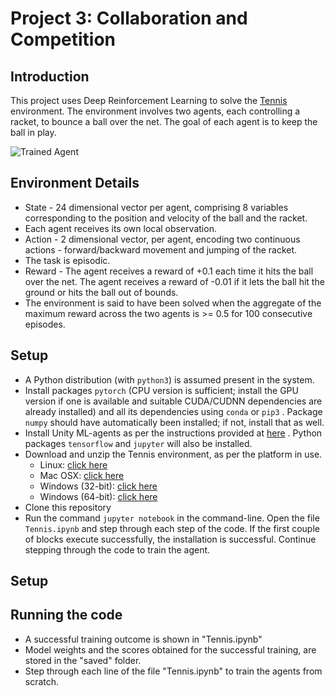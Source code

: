 [//]: # (Image References)

[image1]: https://user-images.githubusercontent.com/10624937/42135623-e770e354-7d12-11e8-998d-29fc74429ca2.gif "Trained Agent"

# Project 3: Collaboration and Competition

## Introduction

This project uses Deep Reinforcement Learning to solve the [Tennis](https://github.com/Unity-Technologies/ml-agents/blob/master/docs/Learning-Environment-Examples.md#tennis) environment. The environment involves two agents, each controlling a racket, to bounce a ball over the net. The goal of each agent is to keep the ball in play.

![Trained Agent][image1]

## Environment Details

* State - 24 dimensional vector per agent, comprising 8 variables corresponding to the position and velocity of the ball and the racket.
* Each agent receives its own local observation.
* Action - 2 dimensional vector, per agent, encoding two continuous actions - forward/backward movement and jumping of the racket.
* The task is episodic.
* Reward - The agent receives a reward of +0.1 each time it hits the ball over the net. The agent receives a reward of -0.01 if it lets the ball hit the ground or hits the ball out of bounds.
* The environment is said to have been solved when the aggregate of the maximum reward across the two agents is >= 0.5 for 100 consecutive episodes.

## Setup

* A Python distribution (with `python3`) is assumed present in the system.
* Install packages `pytorch` (CPU version is sufficient; install the GPU version if one is available and suitable CUDA/CUDNN dependencies are already installed) and all its dependencies using `conda` or `pip3` . Package `numpy` should have automatically been installed; if not, install that as well.
* Install Unity ML-agents as per the instructions provided at [here](https://github.com/Unity-Technologies/ml-agents/blob/master/docs/Installation.md) . Python packages `tensorflow` and `jupyter` will also be installed.
* Download and unzip the Tennis environment, as per the platform in use.
    - Linux: [click here](https://s3-us-west-1.amazonaws.com/udacity-drlnd/P3/Tennis/Tennis_Linux.zip)
    - Mac OSX: [click here](https://s3-us-west-1.amazonaws.com/udacity-drlnd/P3/Tennis/Tennis.app.zip)
    - Windows (32-bit): [click here](https://s3-us-west-1.amazonaws.com/udacity-drlnd/P3/Tennis/Tennis_Windows_x86.zip)
    - Windows (64-bit): [click here](https://s3-us-west-1.amazonaws.com/udacity-drlnd/P3/Tennis/Tennis_Windows_x86_64.zip)
* Clone this repository
* Run the command `jupyter notebook` in the command-line. Open the file `Tennis.ipynb` and step through each step of the code. If the first couple of blocks execute successfully, the installation is successful. Continue stepping through the code to train the agent.

## Setup 


## Running the code
* A successful training outcome is shown in "Tennis.ipynb"
* Model weights and the scores obtained for the successful training, are stored in the "saved" folder.
* Step through each line of the file "Tennis.ipynb" to train the agents from scratch.